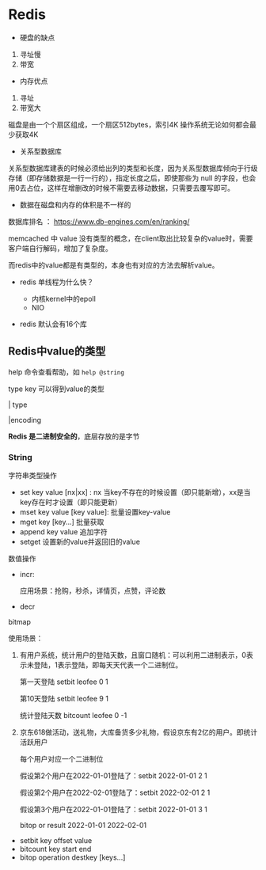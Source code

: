 # Redis

- 硬盘的缺点

1. 寻址慢
2. 带宽

- 内存优点

1. 寻址
2. 带宽大

磁盘是由一个个扇区组成，一个扇区512bytes，索引4K 操作系统无论如何都会最少获取4K

- 关系型数据库

关系型数据库建表的时候必须给出列的类型和长度，因为关系型数据库倾向于行级存储（即存储数据是一行一行的），指定长度之后，即使那些为 null 的字段，也会用0去占位，这样在增删改的时候不需要去移动数据，只需要去覆写即可。

- 数据在磁盘和内存的体积是不一样的



数据库排名 ： https://www.db-engines.com/en/ranking/

memcached 中 value 没有类型的概念，在client取出比较复杂的value时，需要客户端自行解码，增加了复杂度。

而redis中的value都是有类型的，本身也有对应的方法去解析value。

- redis 单线程为什么快？
    * 内核kernel中的epoll
    * NIO

- redis 默认会有16个库



## Redis中value的类型

help 命令查看帮助，如 `help @string`

type key 可以得到value的类型

| type

|encoding

**Redis 是二进制安全的**，底层存放的是字节

### String

字符串类型操作

- set key value [nx|xx] : nx 当key不存在的时候设置（即只能新增），xx是当key存在时才设置（即只能更新）
- mset key value [key value]: 批量设置key-value
- mget key [key...] 批量获取
- append key value 追加字符
- setget 设置新的value并返回旧的value

数值操作

- incr:

  应用场景：抢购，秒杀，详情页，点赞，评论数

- decr

bitmap

使用场景：

1. 有用户系统，统计用户的登陆天数，且窗口随机：可以利用二进制表示，0表示未登陆，1表示登陆，即每天天代表一个二进制位。

   第一天登陆 setbit leofee 0 1

   第10天登陆 setbit leofee 9 1

   统计登陆天数 bitcount leofee 0 -1

2. 京东618做活动，送礼物，大库备货多少礼物，假设京东有2亿的用户。即统计活跃用户

   每个用户对应一个二进制位

   假设第2个用户在2022-01-01登陆了：setbit 2022-01-01 2 1

   假设第2个用户在2022-02-01登陆了：setbit 2022-02-01 2 1

   假设第3个用户在2022-01-01登陆了：setbit 2022-01-01 3 1

   bitop or result 2022-01-01 2022-02-01

- setbit key offset value
- bitcount key start end
- bitop operation destkey [keys...]

